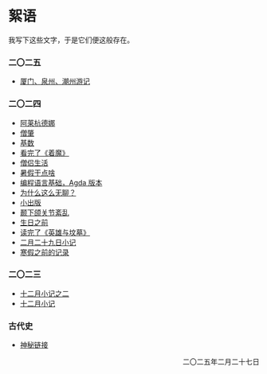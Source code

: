 # 絮语
我写下这些文字，于是它们便这般存在。

### 二〇二五
- [厦门、泉州、潮州游记](./2025/quanzhou)

### 二〇二四
- [阿莱杭德娜](./2024/alejandra)
- [僧肇](./2024/zhao)
- [基数](./2024/cardinal)
- [看完了《着魔》](./2024/possession)
- [僧侣生活](./2024/monkLife)
- [暑假干点啥](./2024/summer)
- [编程语言基础，Agda 版本](./2024/plfa)
- [为什么这么无聊？](./2024/bored)
- [小出版](./2024/press)
- [颞下颌关节紊乱](./2024/tmd)
- [生日之前](./2024/birth)
- [读完了《英雄与坟墓》](./2024/heroes)
- [二月二十九日小记](./2024/feb29)
- [寒假之前的记录](./2024/finalweek)

### 二〇二三
- [十二月小记之二](./2023/declog2)
- [十二月小记](./2023/declog)

### 古代史
- [神秘链接](./old)
<p align="right">二〇二五年二月二十七日<p/>
